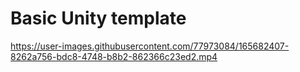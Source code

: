 # Basic Unity template


https://user-images.githubusercontent.com/77973084/165682407-8262a756-bdc8-4748-b8b2-862366c23ed2.mp4

